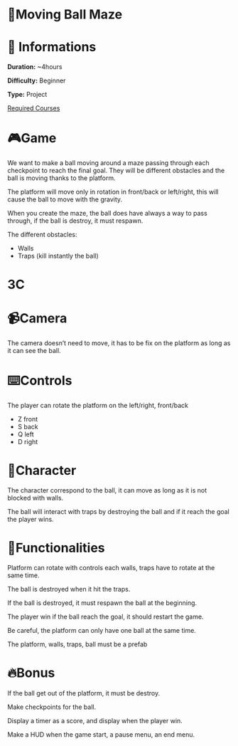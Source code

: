 # 🎱Moving Ball Maze

# 📜 Informations

**Duration:** ~4hours

**Difficulty:** Beginner

**Type:** Project

[Required Courses](https://calvin-ynov.notion.site/468d9947f417492e843a73d294b48dbc?v=ae07a339d437402aa16135e8ed177d85)

# 🎮Game

We want to make a ball moving around a maze passing through each checkpoint to reach the final goal. They will be different obstacles and the ball is moving thanks to the platform. 

The platform will move only in rotation in front/back or left/right, this will cause the ball to move with the gravity.

When you create the maze, the ball does have always a way to pass through, if the ball is destroy, it must respawn.

The different obstacles:

- Walls
- Traps (kill instantly the ball)

# 3C

# 📹Camera

The camera doesn’t need to move, it has to be fix on the platform as long as it can see the ball.

# ⌨️Controls

The player can rotate the platform on the left/right, front/back

- Z front
- S back
- Q left
- D right

# 👾Character

The character correspond to the ball, it can move as long as it is not blocked with walls. 

The ball will interact with traps by destroying the ball and if it reach the goal the player wins.

# 📝Functionalities

Platform can rotate with controls each walls, traps have to rotate at the same time.

The ball is destroyed when it hit the traps.

If the ball is destroyed, it must respawn the ball at the beginning.

The player win if the ball reach the goal, it should restart the game.

Be careful, the platform can only have one ball at the same time.

The platform, walls, traps, ball must be a prefab

# 🔥Bonus

If the ball get out of the platform, it must be destroy.

Make checkpoints for the ball.

Display a timer as a score, and display when the player win.

Make a HUD when the game start, a pause menu, an end menu.